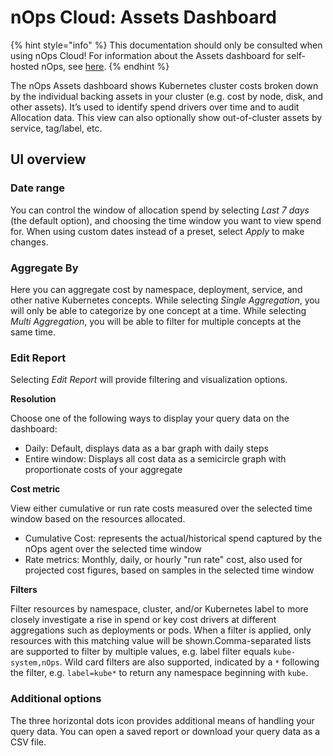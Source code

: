 # nOps Cloud: Assets Dashboard

{% hint style="info" %}
This documentation should only be consulted when using nOps Cloud! For information about the Assets dashboard for self-hosted nOps, see [here](/using-nOps/navigating-the-nOps-ui/assets.md).
{% endhint %}

The nOps Assets dashboard shows Kubernetes cluster costs broken down by the individual backing assets in your cluster (e.g. cost by node, disk, and other assets). It’s used to identify spend drivers over time and to audit Allocation data. This view can also optionally show out-of-cluster assets by service, tag/label, etc.

## UI overview <a href="#ui-overview" id="ui-overview"></a>

### Date range <a href="#date-range" id="date-range"></a>

You can control the window of allocation spend by selecting _Last 7 days_ (the default option), and choosing the time window you want to view spend for. When using custom dates instead of a preset, select _Apply_ to make changes.

### Aggregate By <a href="#aggregate-by" id="aggregate-by"></a>

Here you can aggregate cost by namespace, deployment, service, and other native Kubernetes concepts. While selecting _Single Aggregation_, you will only be able to categorize by one concept at a time. While selecting _Multi Aggregation_, you will be able to filter for multiple concepts at the same time.

### Edit Report <a href="#edit-report" id="edit-report"></a>

Selecting _Edit Report_ will provide filtering and visualization options.

**Resolution**

Choose one of the following ways to display your query data on the dashboard:

* Daily: Default, displays data as a bar graph with daily steps
* Entire window: Displays all cost data as a semicircle graph with proportionate costs of your aggregate

**Cost metric**

View either cumulative or run rate costs measured over the selected time window based on the resources allocated.

* Cumulative Cost: represents the actual/historical spend captured by the nOps agent over the selected time window
* Rate metrics: Monthly, daily, or hourly "run rate" cost, also used for projected cost figures, based on samples in the selected time window

**Filters**

Filter resources by namespace, cluster, and/or Kubernetes label to more closely investigate a rise in spend or key cost drivers at different aggregations such as deployments or pods. When a filter is applied, only resources with this matching value will be shown.Comma-separated lists are supported to filter by multiple values, e.g. label filter equals `kube-system,nOps`. Wild card filters are also supported, indicated by a `*` following the filter, e.g. `label=kube*` to return any namespace beginning with `kube`.

### Additional options <a href="#additional-options" id="additional-options"></a>

The three horizontal dots icon provides additional means of handling your query data. You can open a saved report or download your query data as a CSV file.
